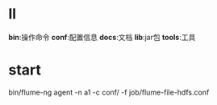 # ll
**bin**:操作命令
**conf**:配置信息
**docs**:文档
**lib**:jar包
**tools**:工具
# start
bin/flume-ng agent -n a1 -c conf/ -f job/flume-file-hdfs.conf
